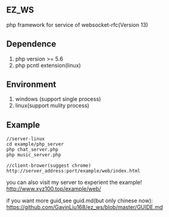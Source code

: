 ## EZ_WS ##
php framework for service of websocket-rfc(Version 13)

## Dependence ##
1. php version >= 5.6
2. php pcntl extension(linux)

## Environment ##
1. windows (support single process)
2. linux(support mulity process)

## Example ##
	//server-linux
    cd example/php_server
    php chat_server.php
    php music_server.php

	//client-brower(suggest chrome)
	http://server_address:port/example/web/index.html
you can also visit my server to experient the example!
http://www.xyz100.top/example/web/


if you want more guid,see guid.md(but only chinese now):
https://github.com/GavinLiu168/ez_ws/blob/master/GUIDE.md
